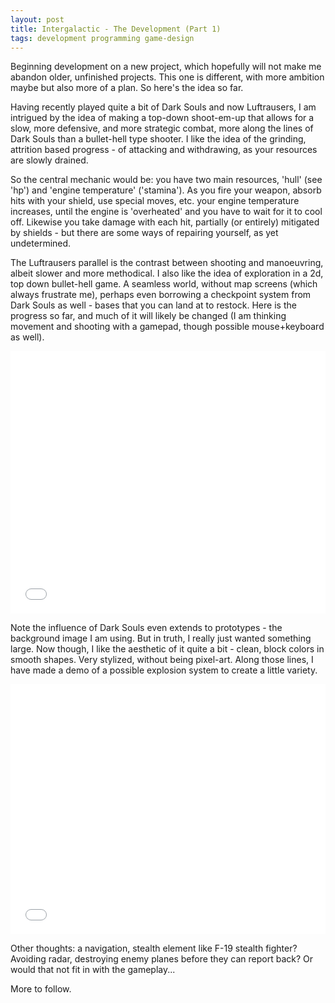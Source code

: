 ```yaml
---
layout: post
title: Intergalactic - The Development (Part 1)
tags: development programming game-design
---
```

Beginning development on a new project, which hopefully will not make me abandon older, unfinished projects.  This one is different, with more ambition maybe but also more of a plan.  So here's the idea so far.

Having recently played quite a bit of Dark Souls and now Luftrausers, I am intrigued by the idea of making a top-down shoot-em-up that allows for a slow, more defensive, and more strategic combat, more along the lines of Dark Souls than a bullet-hell type shooter.  I like the idea of the grinding, attrition based progress - of attacking and withdrawing, as your resources are slowly drained.

So the central mechanic would be: you have two main resources, 'hull' (see 'hp') and 'engine temperature' ('stamina').  As you fire your weapon, absorb hits with your shield, use special moves, etc. your engine temperature increases, until the engine is 'overheated' and you have to wait for it to cool off.  Likewise you take damage with each hit, partially (or entirely) mitigated by shields - but there are some ways of repairing yourself, as yet undetermined.

The Luftrausers parallel is the contrast between shooting and manoeuvring, albeit slower and more methodical.  I also like the idea of exploration in a 2d, top down bullet-hell game.  A seamless world, without map screens (which always frustrate me), perhaps even borrowing a checkpoint system from Dark Souls as well - bases that you can land at to restock.  Here is the progress so far, and much of it will likely be changed (I am thinking movement and shooting with a gamepad, though possible mouse+keyboard as well).

<iframe width="100%" height="420px" src="../games/intergalactic/index.html" allowfullscreen="allowfullscreen" frameborder="0"></iframe>

Note the influence of Dark Souls even extends to prototypes - the background image I am using.  But in truth, I really just wanted something large.  Now though, I like the aesthetic of it quite a bit - clean, block colors in smooth shapes.  Very stylized, without being pixel-art.  Along those lines, I have made a demo of a possible explosion system to create a little variety.

<iframe width="100%" height="400" src="//jsfiddle.net/littlegustv/68j48u6h/embedded/" allowfullscreen="allowfullscreen" frameborder="0"></iframe>

Other thoughts: a navigation, stealth element like F-19 stealth fighter?  Avoiding radar, destroying enemy planes before they can report back?  Or would that not fit in with the gameplay...

More to follow.